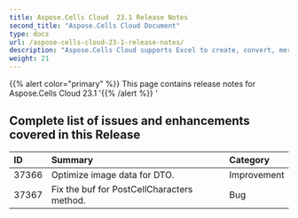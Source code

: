 ```yaml
---
title: Aspose.Cells Cloud  23.1 Release Notes
second_title: "Aspose.Cells Cloud Document"
type: docs
url: /aspose-cells-cloud-23-1-release-notes/
description: "Aspose.Cells Cloud supports Excel to create, convert, merge, split, protected, inner object operation, and so on."
weight: 21
---
```


{{% alert color="primary" %}} 
This page contains release notes for Aspose.Cells Cloud 23.1
'{{% /alert %}} '
## **Complete list of issues and enhancements covered in this Release**

|**ID**|**Summary**|**Category**|
| :- | :- | :- |
| 37366 | Optimize image data for DTO. | Improvement
| 37367 | Fix the buf for PostCellCharacters method. | Bug
